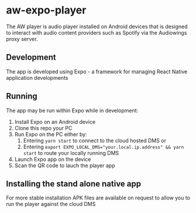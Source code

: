 # aw-expo-player

The AW player is audio player installed on Android devices that is designed to interact with audio content providers such as Spotify via the Audiowings proxy server.

## Development
The app is developed using Expo - a framework for managing React Native application developments

## Running
The app may be run within Expo while in development:
1. Install Expo on an Android device
1. Clone this repo your PC
1. Run Expo on the PC either by:
   1. Entering `yarn start` to connect to the cloud hosted DMS or 
   1. Entering `export EXPO_LOCAL_DMS="your.local.ip.address" && yarn start` to route your locally running DMS
1. Launch Expo app on the device
1. Scan the QR code to lauch the player app

## Installing the stand alone native app
For more stable installation APK files are available on request to allow you to run the player against the cloud DMS 
